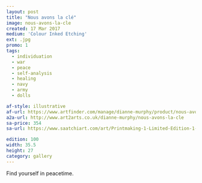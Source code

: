 ```yaml
---
layout: post
title: "Nous avons la clé"
image: nous-avons-la-cle
created: 17 Mar 2017
medium: 'Colour Inked Etching'
ext: .jpg
promo: 1
tags:
  - individuation
  - war
  - peace
  - self-analysis
  - healing
  - navy
  - army
  - dolls

af-style: illustrative
af-url: https://www.artfinder.com/manage/dianne-murphy/product/nous-avons-la-cle-88e4/
a2a-url: http://www.art2arts.co.uk/dianne-murphy/nous-avons-la-cle
sa-price: 354
sa-url: https://www.saatchiart.com/art/Printmaking-1-Limited-Edition-1-of-100/19454/3493802/view

edition: 100
width: 35.5
height: 27
category: gallery
---
```


Find yourself in peacetime.
